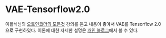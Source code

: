 # VAE-Tensorflow2.0

  이활석님의 [오토인코더의 모든것](https://www.youtube.com/watch?v=o_peo6U7IRM&t=2888s) 강의를 듣고 내용이 좋아서 VAE를 Tensorflow 2.0으로 구현하였다. 이론에 대한 자세한 설명은 [개인 블로그](https://ehfkswl.tistory.com/manage/newpost/?type=post&returnURL=%2Fmanage%2Fposts%2F)에서 볼 수 있다.
